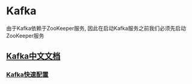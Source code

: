 # Kafka

由于Kafka依赖于ZooKeeper服务, 因此在启动Kafka服务之前我们必须先启动ZooKeeper服务

## [Kafka中文文档](doc/Kafka%20Note.md)

### [Kafka快速配置](doc/Kafka%20Start.md)